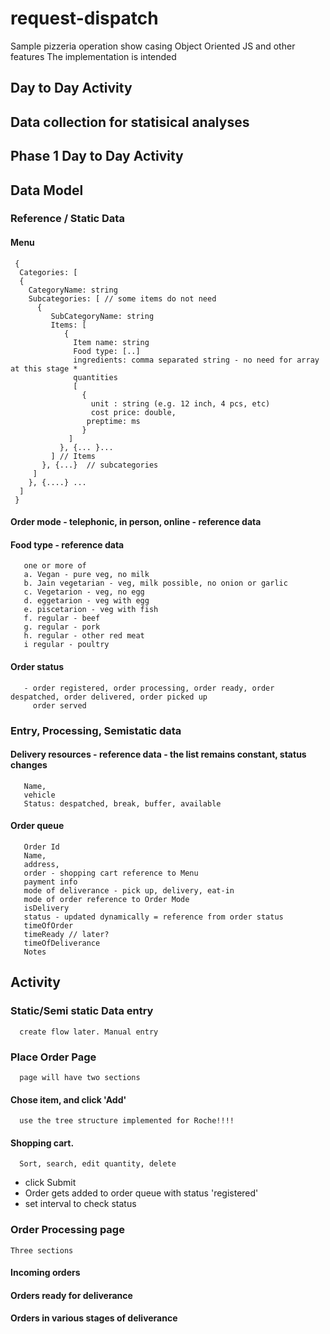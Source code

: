 # request-dispatch
Sample pizzeria operation show casing Object Oriented JS and other features
The implementation is intended 
## Day to Day Activity
## Data collection for statisical analyses


## Phase 1 Day to Day Activity
   ## Data Model
   ### Reference / Static Data 
   #### Menu  
     { 
      Categories: [
      { 
        CategoryName: string
        Subcategories: [ // some items do not need 
          { 
             SubCategoryName: string
             Items: [
                { 
                  Item name: string
                  Food type: [..]
                  ingredients: comma separated string - no need for array at this stage *
                  quantities 
                  [
                    { 
                      unit : string (e.g. 12 inch, 4 pcs, etc)
                      cost price: double,
                     preptime: ms
                    }
                 ]
               }, {... }...
             ] // Items
           }, {...}  // subcategories
         ]
        }, {....} ... 
      ]
     }
    
#### Order mode - telephonic, in person,  online  - reference data   
    
#### Food type - reference data
       one or more of 
       a. Vegan - pure veg, no milk
       b. Jain vegetarian - veg, milk possible, no onion or garlic
       c. Vegetarion - veg, no egg
       d. eggetarion - veg with egg
       e. piscetarion - veg with fish
       f. regular - beef
       g. regular - pork
       h. regular - other red meat
       i regular - poultry

#### Order status
       - order registered, order processing, order ready, order despatched, order delivered, order picked up
         order served

### Entry, Processing, Semistatic data

#### Delivery resources - reference data - the list remains constant, status changes
       Name,
       vehicle
       Status: despatched, break, buffer, available

#### Order queue
       Order Id
       Name,
       address,
       order - shopping cart reference to Menu
       payment info
       mode of deliverance - pick up, delivery, eat-in
       mode of order reference to Order Mode
       isDelivery 
       status - updated dynamically = reference from order status 
       timeOfOrder
       timeReady // later?
       timeOfDeliverance
       Notes 

## Activity

### Static/Semi static Data entry
      create flow later. Manual entry
### Place Order Page
      page will have two sections
 #### Chose item, and click 'Add'
      use the tree structure implemented for Roche!!!!
 #### Shopping cart. 
      Sort, search, edit quantity, delete
 * click Submit
 * Order gets added to order queue with status 'registered'
 * set interval to check status 
   
### Order Processing page
    Three sections
 #### Incoming orders
 #### Orders ready for deliverance
 #### Orders in various stages of deliverance

